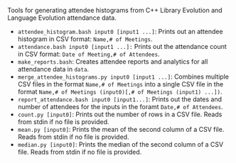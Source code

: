 Tools for generating attendee histograms from C++ Library Evolution and
Language Evolution attendance data.

* `attendee_histogram.bash input0 [input1 ...]`: Prints out an attendee
  histogram in CSV format: `Name,# of Meetings`.
* `attendance.bash input0 [input1 ...]:` Prints out the attendance count
  in CSV format: `Date of Meeting,# of Attendees`.
* `make_reports.bash`: Creates attendee reports and analytics for all
  attendance data in `data`.
* `merge_attendee_histograms.py input0 [input1 ...]`: Combines multiple
  CSV files in the format `Name,# of Meetings` into a single CSV file in the
  format `Name,# of Meetings (input0)[,# of Meetings (input1) ...])`.
* `report_attendance.bash input0 [input1...]`: Prints out the dates and number
  of attendees for the inputs in the foramt `Date,# of Attendees`.
* `count.py [input0]`: Prints out the number of rows in a CSV file.
  Reads from stdin if no file is provided.
* `mean.py [input0]`: Prints the mean of the second column of a CSV file.
  Reads from stdin if no file is provided.
* `median.py [input0]`: Prints the median of the second column of a CSV file.
  Reads from stdin if no file is provided.
